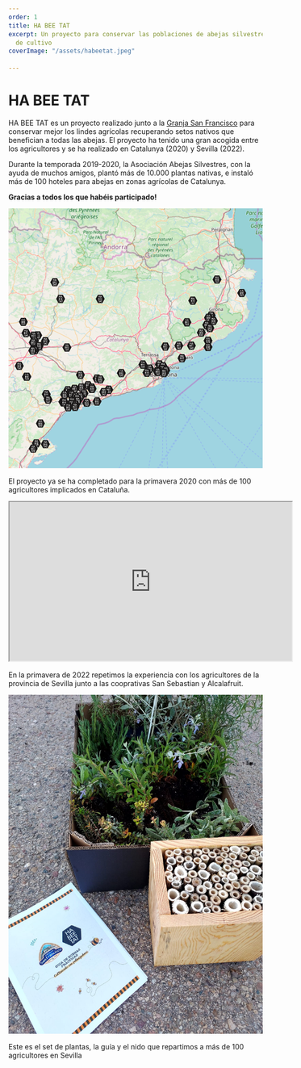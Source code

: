 ```yaml
---
order: 1
title: HA BEE TAT
excerpt: Un proyecto para conservar las poblaciones de abejas silvestres en los campos
  de cultivo
coverImage: "/assets/habeetat.jpeg"

---
```

# HA BEE TAT

HA BEE TAT es un proyecto realizado junto a la [Granja San Francisco](https://www.granjasanfrancisco.com/es/) para conservar mejor los lindes agrícolas recuperando setos nativos que benefician a todas las abejas. El proyecto ha tenido una gran acogida entre los agricultores y se ha realizado en Catalunya (2020) y Sevilla (2022).

Durante la temporada 2019-2020, la Asociación Abejas Silvestres, con la ayuda de muchos amigos, plantó más de 10.000 plantas nativas, e instaló más de 100 hoteles para abejas en zonas agrícolas de Catalunya.

**Gracias a todos los que habéis participado!**

**![Mapa](/assets/map-habeetat.png "Mapa de las fincas que han participado")**

<p class="text-center">El proyecto ya se ha completado para la primavera 2020 con más de 100 agricultores implicados en Cataluña.</p>

<div class="flex justify-center">
<iframe width="560" height="315" src="https://www.youtube.com/embed/Mw720c8MKVI" frameborder="1" allow="accelerometer; autoplay; encrypted-media; gyroscope; picture-in-picture" allowfullscreen></iframe>
</div>

En la primavera de 2022 repetimos la experiencia con los agricultores de  la provincia de Sevilla junto a las cooprativas San Sebastian y Alcalafruit.

![Set HA BEE TAT](/assets/whatsapp-image-2022-04-23-at-19-37-06.jpeg "Set HA BEE TAT")

<p class="text-center">Este es el set de plantas, la guía y el nido que repartimos a más de 100 agricultores en Sevilla</p>